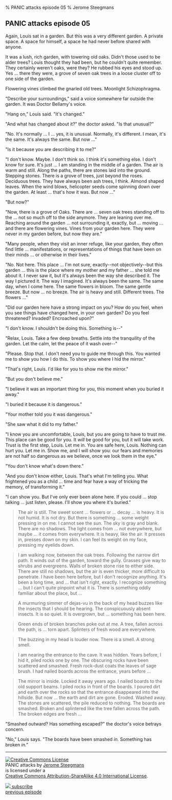 % PANIC attacks episode 05
% Jerome Steegmans

## PANIC attacks episode 05

Again, Louis sat in a garden. But this was a very different garden. A private space. A space for himself, a space he had never before shared with anyone. 

It was a lush, rich garden, with towering old oaks. Didn't those used to be alder trees? Louis thought they had been, but he couldn't quite remember. They certainly weren't oaks, were they? He rubbed his eyes and stood up. Yes ... there they were, a grove of seven oak trees in a loose cluster off to one side of the garden. 

Flowering vines climbed the gnarled old trees. Moonlight Schizophragma. 

"Describe your surroundings," said a voice somewhere far outside the garden. It was Doctor Bellamy's voice.

"Hang on," Louis said. "It's changed."

"And what has changed about it?" the doctor asked. "Is that unusual?"

"No. It's normally ... I ... yes, it is unusual. Normally, it's different. I mean, it's the same. It's always the same. But now ..."

"Is it because you are describing it to me?"

"I don't know. Maybe. I don't think so. I think it's something else. I don't know for sure. It's just ... I am standing in the middle of a garden. The air is warm and still. Along the paths, there are stones laid into the ground. Stepping stones. There is a grove of trees, just beyond the roses. Deciduous trees. They have always been ash trees, I think. Almond shaped leaves. When the wind blows, helicopter seeds come spinning down over the garden. At least ... that's how it was. But now ..."

"But now?"

"Now, there is a grove of Oaks. There are ... seven oak trees standing off to the ... not so much off to the side anymore. They are leaning over me. Reaching around the garden ... not surrounding it, exactly, but ... moving ... and there are flowering vines. Vines from your garden here. They were never in my garden before, but now they are."

"Many people, when they visit an inner refuge, like your garden, they often find little ... manifestations, or representations of things that have been on their minds ... or otherwise in their lives."

"No. Not here. This place ... I'm not sure, exactly--not objectively--but this garden ... this is the place where my mother and my father ... she told me about it. I never saw it, but it's always been the way she described it. The way I pictured it. The way I imagined. It's always been the same. The same day, when I come here. The same flowers in bloom. The same gentle breeze. But now ... no breeze. The air is heavy and still. Different trees. The flowers ..."

"Did our garden here have a strong impact on you? How do you feel, when you see things have changed here, in your own garden? Do you feel threatened? Invaded? Encroached upon?"

"I don't know. I shouldn't be doing this. Something is--"

"Relax, Louis. Take a few deep breaths. Settle into the tranquility of the garden. Let the calm, let the peace of it wash over--"

"Please. Stop that. I don't need you to guide me through this. You wanted me to show you how I do this. To show you where I hid the mirror."

"That's right, Louis. I'd like for you to show me the mirror."

"But you don't believe me."

"I believe it was an important thing for you, this moment when you buried it away."

"I buried it because it is dangerous."

"Your mother told you it was dangerous."

"She saw what it did to my father."

"I know you are uncomfortable, Louis, but you are going to have to trust me. This place can be good for you. It *will* be good for you, but it will take work. Trust is the first step, Louis. Let me in. You are safe here, Louis. Nothing can hurt you. Let me in. Show me, and I will show you: our fears and memories are not half so dangerous as we believe, once we look them in the eye."

"You don't know what's down there."

"And you don't know either, Louis. That's what I'm telling you. What frightened you as a child ... time and fear have a way of tricking the memory, of transforming it."

"I can show you. But I've only ever been alone here. If you could ... stop talking ... just listen, please. I'll show you where it's buried."

> The air is still. The sweet scent ... flowers or ... decay ... is heavy. It is not humid. It is not dry. But there is something ... some weight pressing in on me. I cannot see the sun. The sky is gray and blank. There are no shadows. The light comes from ... not everywhere, but maybe ... it comes from everywhere. It is heavy, like the air. It presses in, presses down on my skin. I can feel its weight on my face, pressing my eyelids down.

> I am walking now, between the oak trees. Following the narrow dirt path. It winds out of the garden, toward the gully. Grasses give way to shrubs and evergreens. Walls of broken stone rise to either side. There are still no shadows, but the air is even thicker, more difficult to penetrate. I have been here before, but I don't recognize anything. It's been a long time, and ... that isn't right, exactly. I recognize something ... but I can't quite pinpoint what it is. There is something oddly familiar about the place, but ... 

> A murmuring simmer of dejas-vu in the back of my head buzzes like the insects that I should be hearing. The conspicuously absent insects. It is so quiet. It is overgrown, but ... something has been here. 

> Green ends of broken branches poke out at me. A tree, fallen across the path, is ... torn apart. Splinters of fresh wood are everywhere.

> The buzzing in my head is louder now. There is a smell. A strong smell. 

> I am nearing the entrance to the cave. It was hidden. Years before, I hid it, piled rocks one by one. The obscuring rocks have been scattered and smashed. Fresh rock-dust coats the leaves of sage brush. I had nailed boards across the entrance, years before ...

> The mirror is inside. Locked it away years ago. I nailed boards to the old support beams. I piled rocks in front of the boards. I poured dirt and earth over the rocks so that the entrance disappeared into the hillside. But now ... the earth and dirt are gone. Eroded. Washed away. The stones are scattered, the pile reduced to nothing. The boards are smashed. Broken and splintered like the tree fallen across the path. The broken edges are fresh ...

"Smashed outward? Has something escaped?" the doctor's voice betrays concern.

"No," Louis says. "The boards have been smashed *in.* Something has broken *in."*

<hr />
<div class="center">

<p><a rel="license" href="http://creativecommons.org/licenses/by-sa/4.0/"><img alt="Creative Commons License" style="border-width:0" src="https://i.creativecommons.org/l/by-sa/4.0/80x15.png" /></a>
</br>
<span xmlns:dct="http://purl.org/dc/terms/" property="dct:title">PANIC attacks</span> by <a xmlns:cc="http://creativecommons.org/ns#" href="http://www.caligopress.com/search/label/panic" property="cc:attributionName" rel="cc:attributionURL">Jerome Steegmans</a>
</br>
is licensed under a 
</br>
<a rel="license" href="http://creativecommons.org/licenses/by-sa/4.0/">Creative Commons Attribution-ShareAlike 4.0 International License</a>.
</p>

<p>
<a href="http://feeds.feedburner.com/caligopress/PANIC" target="_blank"><img src="https://googledrive.com/host/0B8EQKh2UPI-YbUlWNmNtbkVXaU0/graphics/feed-icon-16x16-gray.gif"> subscribe</a>
<br />
<a href="http://www.caligopress.com/2014/07/panic-attacks-episode-03.html">previous episode</a>
</p>
</div>
